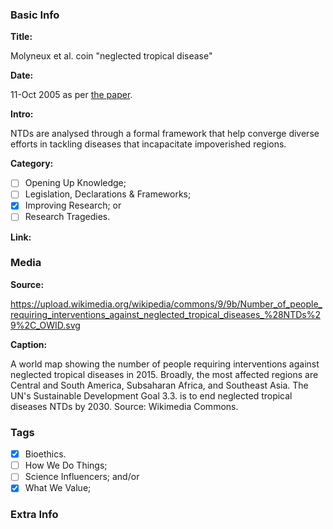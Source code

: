 <!-- *Copy and paste this file's text (in raw, without rendering) into new files for new stories. -->

### Basic Info

**Title:**
<!-- Insert title for this story in line 7. The name of the GitHub file above must be: "[BCE or CE] YYYY [TITLE].md". For example, an event in 530 BC with the title "Thales falls into a well" would be called "BCE 0530 Thales falls into a well.md" -->
Molyneux et al. coin "neglected tropical disease"

**Date:**
<!-- Type in line 11 the date of this story, and link to a source confirming the selected date -->
11-Oct 2005 as per [the paper](https://doi.org/10.1371/journal.pmed.0020336).

**Intro:**
<!-- Share in line 15 a brief intro to the story (keep it under 240 characters) -->
NTDs are analysed through a formal framework that help converge diverse efforts in tackling diseases that incapacitate impoverished regions.

**Category:** 
<!-- Select one (and ONLY ONE) by typing "x" between "[ ]". Make sure to type in the commit the issue number for the category you select, as it appears next to each category. -->

- [ ] Opening Up Knowledge; <!-- #10 -->
- [ ] Legislation, Declarations & Frameworks; <!-- #11 -->
- [x] Improving Research; or <!-- #12 -->
- [ ] Research Tragedies. <!-- #13 -->

**Link:**
<!-- Not necessary, can say "N/A" or be a link to the story's pertinent document/article/book; as an example, the *Code of Hammurabi* links to the very [*Code of Hammurabi*](https://avalon.law.yale.edu/ancient/hamframe.asp). Type in line 27. -->


### Media

**Source:** 
<!-- Share in line 33 direct link to an image that can be shared following its copyright; [Wikimedia Commons](https://commons.wikimedia.org/wiki/Commons:Reusing_content_outside_Wikimedia) is a good place to look -->
https://upload.wikimedia.org/wikipedia/commons/9/9b/Number_of_people_requiring_interventions_against_neglected_tropical_diseases_%28NTDs%29%2C_OWID.svg

**Caption:** 
<!-- Insert a description of the image in line 37; be detailed as this will serve as ALT text -->
A world map showing the number of people requiring interventions against neglected tropical diseases in 2015. Broadly, the most affected regions are Central and South America, Subsaharan Africa, and Southeast Asia. The UN's Sustainable Development Goal 3.3. is to end neglected tropical diseases NTDs by 2030. Source: Wikimedia Commons.

### Tags
<!-- Type "x" between "[ ]" for all relevant tags. Make sure to type in the commit the issue number for the tag(s) you select, as it appears next to each tag. -->

- [x] Bioethics. <!-- #14 -->
- [ ] How We Do Things; <!-- #15 -->
- [ ] Science Influencers; and/or <!-- #16 -->
- [x] What We Value; <!-- #17 -->

### Extra Info
<!-- Paste the story onto line 49! Remember: a line is a paragraph and a blank line must be placed between paragraphs. -->
